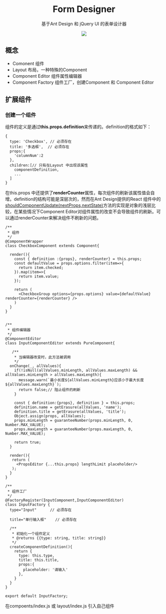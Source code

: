 
<h1 align="center">Form Designer</h1>

<div align="center">

基于Ant Design 和 jQuery UI 的表单设计器

![](https://raw.githubusercontent.com/lumengwei/form-designer/master/preview.png?token=ADRBJSAR7WXL3VOK3ILOAHC4X4TMC)

</div>


## 概念
- Comonent 组件
- Layout 布局，一种特殊的Component
- Component Editor 组件属性编辑器
- Component Factory 组件工厂，创建Component 和 Component Editor


## 扩展组件

### 创建一个组件

组件的定义是通过<b>this.props.definition</b>来传递的。definition的格式如下：
```
{
  type: 'Checkbox', // 必须存在
  title: '多选框',  // 必须存在
  props:{
    'columnNum':2
  },
  children:[// 只有在Layout 中出现该属性
    componentDefinition,
    ...
  ]
}
```

在this.props 中还提供了<b>renderCounter</b>属性，每次组件的刷新该属性值会自增。definition的结构可能是深层次的，然而在Ant Design提供的React 组件中的[shouldComponentUpdate(nextProps,nextState)](https://reactjs.org/docs/react-component.html#shouldcomponentupdate)方法的实现是对象的浅层比较，在某些情况下Component Editor对组件属性的改变不会导致组件的刷新。可以通过renderCounter来解决组件不刷新的问题。
```
/**
 * 组件
 */
@ComponentWrapper
class CheckboxComponent extends Component{

  render(){
    const { definition :{props}, renderCounter} = this.props;
    const defaultValue = props.options.filter(item=>{
      return item.checked;
    }).map(item=>{
      return item.value;
    });

    return (
      <CheckboxGroup options={props.options} value={defaultValue} renderCounter={renderCounter} />
    )
  }
}

```
```

/**
 * 组件编辑器
 */
@ComponentEditor
class InputComponentEditor extends PureComponent{

   /**
    * 当编辑器改变时，此方法被调用
    */
  onChange(_, allValues){
    if(!isNull(allValues.minLength, allValues.maxLength) && allValues.minLength > allValues.maxLength){
      message.warn(`最小长度${allValues.minLength}应该小于最大长度${allValues.maxLength}`);
      return false;// 阻止组件的刷新
    }

    const { definition:{props}, definition } = this.props;
    definition.name = getErasure(allValues, 'name');
    definition.title = getErasure(allValues, 'title');
    Object.assign(props, allValues);
    props.minLength = guaranteeNumber(props.minLength, 0, Number.MAX_VALUE);
    props.maxLength = guaranteeNumber(props.maxLength, 0, Number.MAX_VALUE);

    return true;
  }

  render(){
   return (
     <PropsEditor {...this.props} lengthLimit placeholder/>
   );
  }
}

```

```
/**
 * 组件工厂
 */
@FactoryRegister(InputComponent,InputComponentEditor)
class InputFactory {
  type="Input"      // 必须存在

  title="单行输入框"    // 必须存在

  /**
   * 初始化一个组件定义
   * @returns {{type: string, title: string}}
   */
  createComponentDefinition(){
    return {
      type: this.type,
      title: this.title,
      props:{
        placeholder: '请输入'
      },
    }
  }
}

export default InputFactory;
```

在compoents/index.js 或 layout/index.js 引入自己组件
